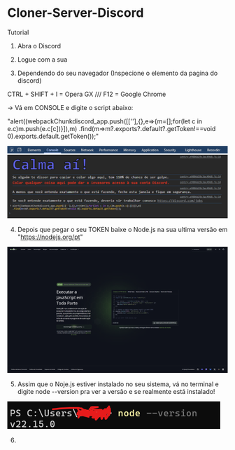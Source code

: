 # Cloner-Server-Discord     

Tutorial 

1. Abra o Discord 

2. Logue com a sua 

3. Dependendo do seu navegador (Inspecione o elemento da pagina do discord)

CTRL + SHIFT + I = Opera GX /// F12 = Google Chrome

 -> Vá em CONSOLE e digite o script abaixo:

"alert((webpackChunkdiscord_app.push([[''],{},e=>{m=[];for(let c in e.c)m.push(e.c[c])}]),m)
.find(m=>m?.exports?.default?.getToken!==void 0).exports.default.getToken());"  

![NK](Images/console.png)
![NK](Images/image.png)

4. Depois que pegar o seu TOKEN baixe o Node.js na sua ultima versão em "https://nodejs.org/pt"

![NK](Images/node.png)

5. Assim que o Noje.js estiver instalado no seu sistema, vá no terminal e digite node --version pra ver a versão e se realmente está instalado! 

![NK](Images/version_node.png)

6. 





